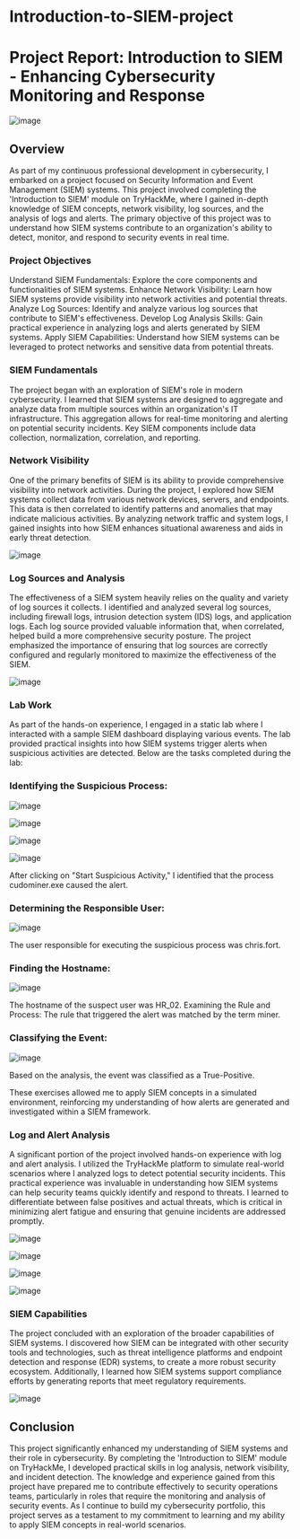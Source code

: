 # Introduction-to-SIEM-project

# Project Report: Introduction to SIEM - Enhancing Cybersecurity Monitoring and Response
![image](https://github.com/user-attachments/assets/9aac93a2-d763-4580-b428-42ccd1e190f8)


## Overview
As part of my continuous professional development in cybersecurity, I embarked on a project focused on Security Information and Event Management (SIEM) systems. This project involved completing the 'Introduction to SIEM' module on TryHackMe, where I gained in-depth knowledge of SIEM concepts, network visibility, log sources, and the analysis of logs and alerts. The primary objective of this project was to understand how SIEM systems contribute to an organization's ability to detect, monitor, and respond to security events in real time.

### Project Objectives

Understand SIEM Fundamentals: Explore the core components and functionalities of SIEM systems.
Enhance Network Visibility: Learn how SIEM systems provide visibility into network activities and potential threats.
Analyze Log Sources: Identify and analyze various log sources that contribute to SIEM's effectiveness.
Develop Log Analysis Skills: Gain practical experience in analyzing logs and alerts generated by SIEM systems.
Apply SIEM Capabilities: Understand how SIEM systems can be leveraged to protect networks and sensitive data from potential threats.

### SIEM Fundamentals

The project began with an exploration of SIEM's role in modern cybersecurity. I learned that SIEM systems are designed to aggregate and analyze data from multiple sources within an organization's IT infrastructure. This aggregation allows for real-time monitoring and alerting on potential security incidents. Key SIEM components include data collection, normalization, correlation, and reporting.

### Network Visibility
One of the primary benefits of SIEM is its ability to provide comprehensive visibility into network activities. During the project, I explored how SIEM systems collect data from various network devices, servers, and endpoints. This data is then correlated to identify patterns and anomalies that may indicate malicious activities. By analyzing network traffic and system logs, I gained insights into how SIEM enhances situational awareness and aids in early threat detection.

![image](https://github.com/user-attachments/assets/7cffdeaa-0863-41fe-9c46-11ab62d38fde)


### Log Sources and Analysis
The effectiveness of a SIEM system heavily relies on the quality and variety of log sources it collects. I identified and analyzed several log sources, including firewall logs, intrusion detection system (IDS) logs, and application logs. Each log source provided valuable information that, when correlated, helped build a more comprehensive security posture. The project emphasized the importance of ensuring that log sources are correctly configured and regularly monitored to maximize the effectiveness of the SIEM.

![image](https://github.com/user-attachments/assets/3d6f300a-1889-45b3-ab8e-9a8db00451e7)


### Lab Work
As part of the hands-on experience, I engaged in a static lab where I interacted with a sample SIEM dashboard displaying various events. The lab provided practical insights into how SIEM systems trigger alerts when suspicious activities are detected. Below are the tasks completed during the lab:

### Identifying the Suspicious Process:

![image](https://github.com/user-attachments/assets/dbe9a143-dc88-448c-9871-5add8b738c65)

![image](https://github.com/user-attachments/assets/7284d890-dad9-45d4-ac0a-6645405283ad)

![image](https://github.com/user-attachments/assets/8b884291-d017-4cbd-b535-3b41b18ca344)

![image](https://github.com/user-attachments/assets/e067cdd0-b6c0-487c-9125-4c74ac2f40c6)


After clicking on "Start Suspicious Activity," I identified that the process cudominer.exe caused the alert.


### Determining the Responsible User: 

![image](https://github.com/user-attachments/assets/f35bf8cd-77be-4246-809d-6eac1d15d2e4)

The user responsible for executing the suspicious process was chris.fort.

### Finding the Hostname:

![image](https://github.com/user-attachments/assets/0ff723d5-b892-420b-b6af-1e544df8235a)

The hostname of the suspect user was HR_02.
Examining the Rule and Process: The rule that triggered the alert was matched by the term miner.

### Classifying the Event: 

![image](https://github.com/user-attachments/assets/3f549361-57b0-44a1-b4e4-ebb33d20fe65)

Based on the analysis, the event was classified as a True-Positive.

These exercises allowed me to apply SIEM concepts in a simulated environment, reinforcing my understanding of how alerts are generated and investigated within a SIEM framework.

### Log and Alert Analysis

A significant portion of the project involved hands-on experience with log and alert analysis. I utilized the TryHackMe platform to simulate real-world scenarios where I analyzed logs to detect potential security incidents. This practical experience was invaluable in understanding how SIEM systems can help security teams quickly identify and respond to threats. I learned to differentiate between false positives and actual threats, which is critical in minimizing alert fatigue and ensuring that genuine incidents are addressed promptly.

![image](https://github.com/user-attachments/assets/48502548-d4dc-40e2-b2e7-7f1a965ed338)

![image](https://github.com/user-attachments/assets/2961096e-eaae-412d-b190-7046fd92dbb0)

![image](https://github.com/user-attachments/assets/2f9ba5ad-30a1-42fd-bece-5c8359651d5f)

![image](https://github.com/user-attachments/assets/15f4d7f5-4907-4ffa-aca1-f56915c038a8)

### SIEM Capabilities

The project concluded with an exploration of the broader capabilities of SIEM systems. I discovered how SIEM can be integrated with other security tools and technologies, such as threat intelligence platforms and endpoint detection and response (EDR) systems, to create a more robust security ecosystem. Additionally, I learned how SIEM systems support compliance efforts by generating reports that meet regulatory requirements.

![image](https://github.com/user-attachments/assets/9df17d01-860b-440c-b62e-7f40d81be4f8)


## Conclusion
This project significantly enhanced my understanding of SIEM systems and their role in cybersecurity. By completing the 'Introduction to SIEM' module on TryHackMe, I developed practical skills in log analysis, network visibility, and incident detection. The knowledge and experience gained from this project have prepared me to contribute effectively to security operations teams, particularly in roles that require the monitoring and analysis of security events. As I continue to build my cybersecurity portfolio, this project serves as a testament to my commitment to learning and my ability to apply SIEM concepts in real-world scenarios.

